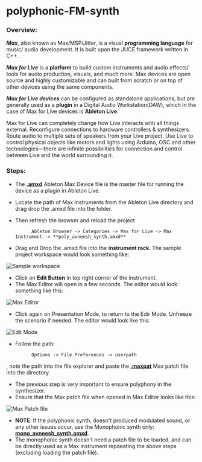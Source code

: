 # polyphonic-FM-synth
### Overview:

***Max***, also known as Max/MSP/Jitter, is a visual **programming language** for music/ audio development. It is built upon the JUCE framework written in C++.

***Max for Live*** is a **platform** to build custom instruments and audio effects/ tools for audio production, visuals, and much more. Max devices are open source and highly customizable and can built from scratch or on top of other devices using the same components.

***Max for Live devices*** can be configured as standalone applications, but are generally used as a **plugin** in a Digital Audio Workstation(DAW), which in the case of Max for Live devices is **Ableton Live**.

Max for Live can completely change how Live interacts with all things external. Reconfigure connections to hardware controllers & synthesizers. Route audio to multiple sets of speakers from your Live project. Use Live to control physical objects like motors and lights using Arduino, OSC and other technologies—there are infinite possibilities for connection and control between Live and the world surrounding it.

### Steps:

- The [**.amxd**](https://github.com/av-neesh/polyphonic-FM-synth/blob/main/poly_avneesh_synth.amxd) Ableton Max Device file is the master file for running the device as a plugin in Ableton Live.
- Locate the path of Max Instruments from the Ableton Live directory and drag drop the .amxd file into the folder.
- Then refresh the browser and reload the project

            Ableton Browser -> Categories -> Max for Live -> Max Instrument -> **poly_avneesh_synth.amxd**
            
- Drag and Drop the .amxd file into the **instrument rack**. The sample project workspace would look something like:

![Sample workspace](https://user-images.githubusercontent.com/110298158/183826747-2ecc340b-e646-4acf-a2ca-0377612c144c.png)

- Click on **Edit Button** in top right corner of the instrument.
- The Max Editor will open in a few seconds. The editor would look something like this:

![Max Editor](https://user-images.githubusercontent.com/110298158/183827300-d455aa23-cb86-4a45-93a9-8b750fbd000f.png)

- Click again on Presentation Mode, to return to the Edir Mode. Unfreeze the scenario if needed. The editor would look like this:

![Edit Mode](https://user-images.githubusercontent.com/110298158/183827635-452f7a20-d9f6-471e-9143-58563b83352e.png)

- Follow the path:
            
            Options -> File Preferences -> userpath

, note the path into the file explorer and paste the [**.maxpat**](https://github.com/av-neesh/polyphonic-FM-synth/blob/main/poly_avneesh_patch.maxpat) Max patch file into the directory.
- The previous step is very important to ensure polyphony in the synthesizer.
- Ensure that the Max patch file when opened in Max Editor looks like this:

![Max Patch file](https://user-images.githubusercontent.com/110298158/183829022-4c22c59a-64ca-4854-b289-1b43a68b997d.png)

- **NOTE**: If the polyphonic synth, doesn't produced modulated sound, or any other issues occur, use the Monophonic synth only: [**mono_avneesh_synth.amxd**](https://github.com/av-neesh/polyphonic-FM-synth/blob/main/mono_avneesh_synth.amxd).
- The monophonic synth doesn't need a patch file to be loaded, and can be directly used as a Max instrument repaeating the above steps (excluding loading the patch file).

